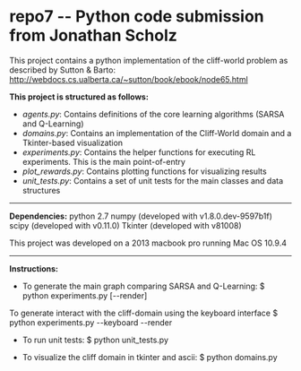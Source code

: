 repo7 -- Python code submission from Jonathan Scholz
==============

This project contains a python implementation of the cliff-world problem as described by Sutton & Barto:
http://webdocs.cs.ualberta.ca/~sutton/book/ebook/node65.html

**This project is structured as follows:**
- *agents.py*: Contains definitions of the core learning algorithms (SARSA and Q-Learning)
- *domains.py*: Contains an implementation of the Cliff-World domain and a Tkinter-based visualization
- *experiments.py*: Contains the helper functions for executing RL experiments.  This is the main point-of-entry
- *plot_rewards.py*: Contains plotting functions for visualizing results
- *unit_tests.py*: Contains a set of unit tests for the main classes and data structures

--------------

**Dependencies:**
	python 2.7
	numpy (developed with v1.8.0.dev-9597b1f)
	scipy (developed with v0.11.0)
	Tkinter (developed with v81008)

This project was developed on a 2013 macbook pro running Mac OS 10.9.4

--------------

**Instructions:** 

- To generate the main graph comparing SARSA and Q-Learning:
	$ python experiments.py [--render]

To generate interact with the cliff-domain using the keyboard interface
	$ python experiments.py --keyboard --render

- To run unit tests:
	$ python unit_tests.py

- To visualize the cliff domain in tkinter and ascii:
	$ python domains.py